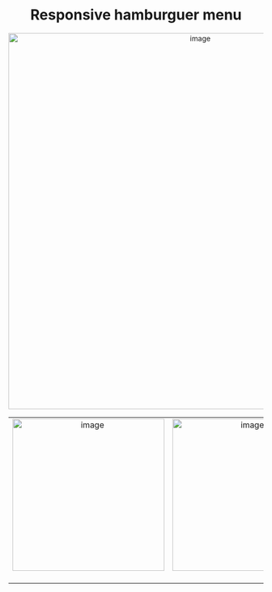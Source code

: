 <h1 align="center">Responsive hamburguer menu</h1>

<div align="center">
  <img width="742" alt="image" src="https://github.com/Mari-Goncalves/Hamburguer-menu/assets/120994185/73951f28-0b3b-4975-888f-646937f865aa">
</div>


<table align="center">
  <tr>
   <td align="center">
     <img width="300" alt="image" src="https://github.com/Mari-Goncalves/Hamburguer-menu/assets/120994185/0dbfa4a7-3506-43c3-9160-c056b5de94ef">
  <br /></a><br/></td>
  
   <td align="center">
     <img width="300" alt="image" src="https://github.com/Mari-Goncalves/Hamburguer-menu/assets/120994185/1400581d-be25-43a5-9c35-3e060bc476e8">
  <br /></a><br/></td>
  
 </tr>
 
 </table>

